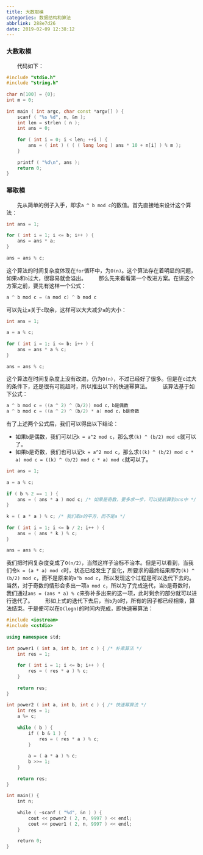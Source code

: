 ```yaml
---
title: 大数取模
categories: 数据结构和算法
abbrlink: 288e7d26
date: 2019-02-09 12:38:12
---
```

### 大数取模

&emsp;&emsp;代码如下：

``` cpp
#include "stdio.h"
#include "string.h"
​
char n[100] = {0};
int m = 0;
​
int main ( int argc, char const *argv[] ) {
    scanf ( "%s %d", n, &m );
    int len = strlen ( n );
    int ans = 0;
​
    for ( int i = 0; i < len; ++i ) {
        ans = ( int ) ( ( ( long long ) ans * 10 + n[i] ) % m );
    }
​
    printf ( "%d\n", ans );
    return 0;
}
```

### 幂取模

&emsp;&emsp;先从简单的例子入手，即求`a ^ b mod c`的数值。首先直接地来设计这个算法：

``` cpp
int ans = 1;
​
for ( int i = 1; i <= b; i++ ) {
    ans = ans * a;
}
​
ans = ans % c;
```

这个算法的时间复杂度体现在`for`循环中，为`O(n)`。这个算法存在着明显的问题，如果`a`和`b`过大，很容易就会溢出。
&emsp;&emsp;那么先来看看第一个改进方案。在讲这个方案之前，要先有这样一个公式：

``` cpp
a ^ b mod c = (a mod c) ^ b mod c
```

可以先让`a`关于`c`取余，这样可以大大减少`a`的大小：

``` cpp
int ans = 1;
​
a = a % c;
​
for ( int i = 1; i <= b; i++ ) {
    ans = ans * a % c;
}
​
ans = ans % c;
```

这个算法在时间复杂度上没有改进，仍为`O(n)`，不过已经好了很多。但是在c过大的条件下，还是很有可能超时，所以推出以下的快速幂算法。
&emsp;&emsp;该算法基于如下公式：

``` cpp
a ^ b mod c = ((a ^ 2) ^ (b/2)) mod c，b是偶数
a ^ b mod c = ((a ^ 2) ^ (b/2) * a) mod c，b是奇数
```

有了上述两个公式后，我们可以得出以下结论：

- 如果`b`是偶数，我们可以记`k = a^2 mod c`，那么求`(k) ^ (b/2) mod c`就可以了。
- 如果`b`是奇数，我们也可以记`k = a^2 mod c`，那么求`((k) ^ (b/2) mod c * a) mod c = ((k) ^ (b/2) mod c * a) mod c`就可以了。

``` cpp
int ans = 1;
​
a = a % c;
​
if ( b % 2 == 1 ) {
    ans = ( ans * a ) mod c; /* 如果是奇数，要多求一步，可以提前算到ans中 */
}
​
k = ( a * a ) % c; /* 我们取a的平方，而不是a */
​
for ( int i = 1; i <= b / 2; i++ ) {
    ans = ( ans * k ) % c;
}
​
ans = ans % c;
```

我们把时间复杂度变成了`O(n/2)`，当然这样子治标不治本。但是可以看到，当我们令`k = (a * a) mod c`时，状态已经发生了变化，所要求的最终结果即为`(k) ^ (b/2) mod c`，而不是原来的`a^b mod c`，所以发现这个过程是可以迭代下去的。当然，对于奇数的情形会多出一项`a mod c`，所以为了完成迭代，当`b`是奇数时，我们通过`ans = (ans * a) % c`来弥补多出来的这一项，此时剩余的部分就可以进行迭代了。
&emsp;&emsp;形如上式的迭代下去后，当`b`为`0`时，所有的因子都已经相乘，算法结束。于是便可以在`O(logn)`的时间内完成，即快速幂算法：

``` cpp
#include <iostream>
#include <cstdio>
​
using namespace std;
​
int power1 ( int a, int b, int c ) { /* 朴素算法 */
    int res = 1;
​
    for ( int i = 1; i <= b; i++ ) {
        res = ( res * a ) % c;
    }
​
    return res;
}
​
int power2 ( int a, int b, int c ) { /* 快速幂算法 */
    int res = 1;
    a %= c;
​
    while ( b ) {
        if ( b & 1 ) {
            res = ( res * a ) % c;
        }
​
        a = ( a * a ) % c;
        b >>= 1;
    }
​
    return res;
}
​
int main() {
    int n;
​
    while ( ~scanf ( "%d", &n ) ) {
        cout << power2 ( 2, n, 9997 ) << endl;
        cout << power1 ( 2, n, 9997 ) << endl;
    }
​
    return 0;
}
```